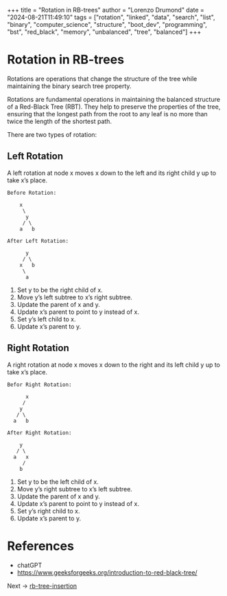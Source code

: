 +++
title = "Rotation in RB-trees"
author = "Lorenzo Drumond"
date = "2024-08-21T11:49:10"
tags = ["rotation",  "linked",  "data",  "search",  "list",  "binary",  "computer_science",  "structure",  "boot_dev",  "programming",  "bst",  "red_black",  "memory",  "unbalanced",  "tree",  "balanced"]
+++


# Rotation in RB-trees

Rotations are operations that change the structure of the tree while maintaining the binary search tree property.

Rotations are fundamental operations in maintaining the balanced structure of a Red-Black Tree (RBT). They help to preserve the properties of the tree, ensuring that the longest path from the root to any leaf is no more than twice the length of the shortest path.

There are two types of rotation:

## Left Rotation

A left rotation at node x moves x down to the left and its right child y up to take x’s place.

```
Before Rotation:

    x
     \
      y
     / \
    a   b

After Left Rotation:

      y
     / \
    x   b
     \
      a
```

1. Set y to be the right child of x.
2. Move y’s left subtree to x’s right subtree.
3. Update the parent of x and y.
4. Update x’s parent to point to y instead of x.
5. Set y’s left child to x.
6. Update x’s parent to y.

## Right Rotation

A right rotation at node x moves x down to the right and its left child y up to take x’s place.

```
Befor Right Rotation:

      x
     /
    y
   / \
  a   b

After Right Rotation:

    y
   / \
  a   x
     /
    b
```

1. Set y to be the left child of x.
2. Move y’s right subtree to x’s left subtree.
3. Update the parent of x and y.
4. Update x’s parent to point to y instead of x.
5. Set y’s right child to x.
6. Update x’s parent to y.

# References

- chatGPT
- https://www.geeksforgeeks.org/introduction-to-red-black-tree/

Next -> [rb-tree-insertion](/wiki/rb-tree-insertion/)
